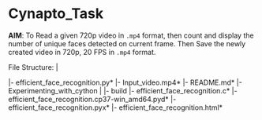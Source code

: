 # Cynapto_Task
**AIM**: To Read a given 720p video in `.mp4` format, then count and display the number of unique faces detected on current frame. Then Save the newly created 
         video in 720p, 20 FPS in `.mp4` format.
         
File Structure:
|

|- efficient_face_recognition.py*
|- Input_video.mp4*
|- README.md*
|- Experimenting_with_cython
         |
         |- build
         |- efficient_face_recognition.c*
         |- efficient_face_recognition.cp37-win_amd64.pyd*
         |- efficient_face_recognition.pyx*
         |- efficient_face_recognition.html*


